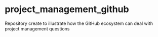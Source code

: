 # project_management_github
Repository create to illustrate how the GitHub ecosystem can deal with project management questions
